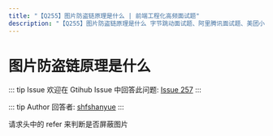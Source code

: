 ```yaml
---
title: "【Q255】图片防盗链原理是什么 | 前端工程化高频面试题"
description: "【Q255】图片防盗链原理是什么 字节跳动面试题、阿里腾讯面试题、美团小米面试题。"
---
```


# 图片防盗链原理是什么

::: tip Issue
欢迎在 Gtihub Issue 中回答此问题: [Issue 257](https://github.com/shfshanyue/Daily-Question/issues/257)
:::

::: tip Author
回答者: [shfshanyue](https://github.com/shfshanyue)
:::

请求头中的 refer 来判断是否屏蔽图片
